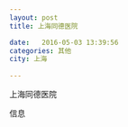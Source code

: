 ```yaml
--- 
layout: post 
title: 上海同德医院

date:   2016-05-03 13:39:56 
categories: 其他  
city: 上海
  
--- 
```

   
上海同德医院

信息

